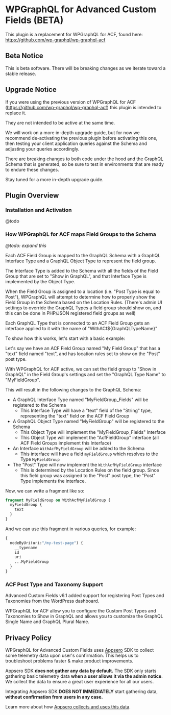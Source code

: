 # WPGraphQL for Advanced Custom Fields (BETA)

This plugin is a replacement for WPGraphQL for ACF, found here: https://github.com/wp-graphql/wp-graphql-acf

## Beta Notice

This is beta software. There will be breaking changes as we iterate toward a stable release.

## Upgrade Notice

If you were using the previous version of WPGraphQL for ACF (https://github.com/wp-graphql/wp-graphql-acf) this plugin is intended to replace it.

They are not intended to be active at the same time.

We will work on a more in-depth upgrade guide, but for now we recommend de-activating the previous plugin before activating this one, then testing your client application queries against the Schema and adjusting your queries accordingly.

There are breaking changes to both code under the hood and the GraphQL Schema that is generated, so be sure to test in environments that are ready to endure these changes.

Stay tuned for a more in-depth upgrade guide.

## Plugin Overview

### Installation and Activation

@todo

### How WPGraphQL for ACF maps Field Groups to the Schema

_@todo: expand this_

Each ACF Field Group is mapped to the GraphQL Schema with a GraphQL Interface Type and a GraphQL Object Type to represent the field group.

The Interface Type is added to the Schema with all the fields of the Field Group that are set to "Show in GraphQL", and that Interface Type is implemented by the Object Type.

When the Field Group is assigned to a location (i.e. "Post Type is equal to Post"), WPGraphQL will attempt to determine how to properly show the Field Group in the Schema based on the Location Rules. (There's admin UI settings to override the GraphQL Types a field group should show on, and this can be done in PHP/JSON registered field groups as well)

Each GraphQL Type that is connected to an ACF Field Group gets an interface applied to it with the name of "WithACf${GraphQLTypeName}"

To show how this works, let's start with a basic example:

Let's say we have an ACF Field Group named "My Field Group" that has a "text" field named "text", and has location rules set to show on the "Post" post type.

With WPGraphQL for ACF active, we can set the field group to "Show in GraphQL" in the Field Group's settings and set the "GraphQL Type Name" to "MyFieldGroup".

This will result in the following changes to the GraphQL Schema:

- A GraphQL Interface Type named "MyFieldGroup_Fields" will be registered to the Schema
  - This Interface Type will have a "text" field of the "String" type, representing the "text" field on the ACF Field Group
- A GraphQL Object Type named "MyFieldGroup" will be registered to the Schema
  - This Object Type will implement the "MyFieldGroup_Fields" Interface
  - This Object Type will implement the "AcfFieldGroup" interface (all ACF Field Groups implement this Interface)
- An Interface `WithAcfMyFieldGroup` will be added to the Schema
  - This interface will have a field `myFieldGroup` which resolves to the Type `MyFieldGroup`
- The "Post" Type will now implement the `WithAcfMyFieldGroup` interface
  - This is determined by the Location Rules on the field group. Since this field group was assigned to the "Post" post type, the "Post" Type implements the interface.

Now, we can write a fragment like so:

```graphql
fragment MyFieldGroup on WithAcfMyFieldGroup {
  myFieldGroup {
    text
  }
}
```

And we can use this fragment in various queries, for example:

```graphql
{
  nodeByUri(uri:"/my-test-page") {
    __typename
    id
    uri
    ...MyFieldGroup
  }
}
```

### ACF Post Type and Taxonomy Support

Advanced Custom Fields v6.1 added support for registering Post Types and Taxonomies from the WordPress dashboard.

WPGraphQL for ACF allow you to configure the Custom Post Types and Taxonomies to Show in GraphQL and allows you to customize the GraphQL Single Name and GraphQL Plural Name.

## Privacy Policy

WPGraphQL for Advanced Custom Fields uses [Appsero](https://appsero.com) SDK to collect some telemetry data upon user's confirmation. This helps us to troubleshoot problems faster & make product improvements.

Appsero SDK **does not gather any data by default.** The SDK only starts gathering basic telemetry data **when a user allows it via the admin notice**. We collect the data to ensure a great user experience for all our users.

Integrating Appsero SDK **DOES NOT IMMEDIATELY** start gathering data, **without confirmation from users in any case.**

Learn more about how [Appsero collects and uses this data](https://appsero.com/privacy-policy/).
